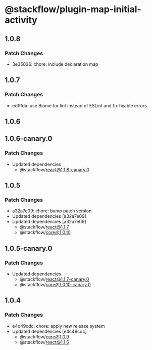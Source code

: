 # @stackflow/plugin-map-initial-activity

## 1.0.8

### Patch Changes

- 3e35026: chore: include declaration map

## 1.0.7

### Patch Changes

- edfffda: use Biome for lint instead of ESLint and fix fixable errors

## 1.0.6

## 1.0.6-canary.0

### Patch Changes

- Updated dependencies
  - @stackflow/react@1.1.8-canary.0

## 1.0.5

### Patch Changes

- a32a7e09: chore: bump patch version
- Updated dependencies [a32a7e09]
- Updated dependencies [a32a7e09]
  - @stackflow/react@1.1.7
  - @stackflow/core@1.0.10

## 1.0.5-canary.0

### Patch Changes

- Updated dependencies
  - @stackflow/react@1.1.7-canary.0
  - @stackflow/core@1.0.10-canary.0

## 1.0.4

### Patch Changes

- e4c49cdc: chore: apply new release system
- Updated dependencies [e4c49cdc]
  - @stackflow/core@1.0.9
  - @stackflow/react@1.1.6

